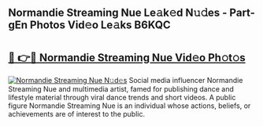 ## Normandie Streaming Nue Le𝚊k𝚎d N𝚞𝚍es - Part-gEn Photos Vid𝚎o Le𝚊ks B6KQC

# <h2><a href="http://fb0jo1.evod.top/?m=Normandie+Streaming+Nue">🔗 👉🔴 Normandie Streaming Nue Vid𝚎o Ph𝚘t𝚘s</a></h2>

[![Normandie Streaming Nue N𝚞d𝚎s](https://i.imgur.com/8V9OHl7.gif)](http://fb0jo1.evod.top/?m=Normandie+Streaming+Nue)
Social media influencer Normandie Streaming Nue and multimedia artist, famed for publishing dance and lifestyle material through viral dance trends and short videos. A public figure Normandie Streaming Nue is an individual whose actions, beliefs, or achievements are of interest to the public. 
